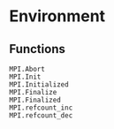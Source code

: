 # Environment

## Functions

```@docs
MPI.Abort
MPI.Init
MPI.Initialized
MPI.Finalize
MPI.Finalized
MPI.refcount_inc
MPI.refcount_dec
```


